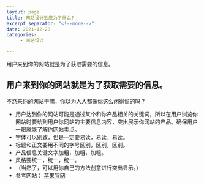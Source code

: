 ```yaml
---
layout: page
title: 网站设计到底为了什么?
excerpt_separator: "<!--more-->"
date: 2021-12-28
categories:
     - 网站设计

---
```

用户来到你的网站就是为了获取需要的信息。
<!--more-->
## 用户来到你的网站就是为了获取需要的信息。
不然来你的网站干嘛，你以为人人都像你这么闲得慌的吗？
- 用户达到你的网站可能是通过某个和你产品相关的关键词，所以在用户浏览你网站时要给到用户你网站的主要信息内容，突出展示你网站的产品。确保用户一眼就能了解你网站卖点。
- 字体可以别致，但是一定要易读，易读，易读。
- 标题和正文要用不同的字号区别，区别，区别。
- 产品信息关键文字加粗，加粗，加粗。
- 风格要统一，统一，统一。
- （当然了，可以用你自己的方法创意进行突出显示。）
- 参考网站：
[苹果官网](https://www.apple.com/cn/?afid=p238%7Chh3gLWNe_mtid_18707vxu38484&cid=aos-CN-kwha-brand)
